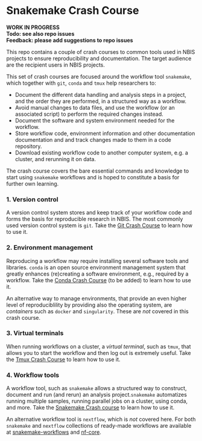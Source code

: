 # Snakemake Crash Course

**WORK IN PROGRESS**  
**Todo: see also repo issues**  
**Feedback: please add suggestions to repo issues**


This repo contains a couple of crash courses to common tools used in NBIS projects to ensure reproducibility and documentation. The target audience are the recipient users in NBIS projects.

This set of crash courses are focused around the workflow tool `snakemake`, which together with `git`, `conda` and `tmux` help researchers to:

- Document the different data handling and analysis steps in a project, and the order they are performed, in a structured way as a workflow.
- Avoid manual changes to data files, and  use the workflow (or an associated script) to perform the required changes instead.
- Document the software and system environment needed for the workflow.
- Store workflow code, environment information and other documentation documentation and  and track changes made to them in a code repository.
- Download existing workflow code to another computer system, e.g. a cluster, and rerunning it on data.

The crash course covers the bare essential commands and knowledge to start using `snakemake` workflows and is hoped to constitute a basis for further own learning.


### 1. Version control

A version control system stores and keep track of your workflow code and forms  the basis for reproducible research in NBIS. The most commonly used version control system is `git`. Take the [Git Crash Course](/GitCrashCourse/README.md) to learn how to use it.

### 2. Environment management

Reproducing a workflow may require installing several software tools and libraries. `conda` is an open source environment management system that greatly enhances (re)creating a software environment, e.g., required by a workflow. Take the [Conda Crash Course](/CondaCrashCourse/README.md) (to be added) to learn how to use it.

An alternative way to manage environments, that provide an even higher level of reproduciblility by providing also the operating system, are *containers* such as `docker` and `singularity`. These are *not* covered in this crash course.

### 3. Virtual terminals

When running workflows on a cluster, a *virtual terminal*, such as `tmux`, that allows you to start the workflow and then log out is extremely useful. Take the [Tmux Crash Course](/TmuxCrashCourse/README.md) to learn how to use it.

### 4. Workflow tools

A workflow tool, such as `snakemake` allows a structured way to construct, document and run (and rerun) an analysis project.`snakemake` automatizes running multiple samples, running parallel jobs on a cluster, using conda, and more. Take the [Snakemake Crash course](/SnakemakeCrashCourse/README.md) to learn how to use it.

An alternative workflow tool is `nextflow`, which is *not* covered here. For both `snakemake` and `nextflow` collections of ready-made workflows are available at [snakemake-workflows](https://github.com/snakemake-workflows) and [nf-core](https://nf-co.re/pipelines).
